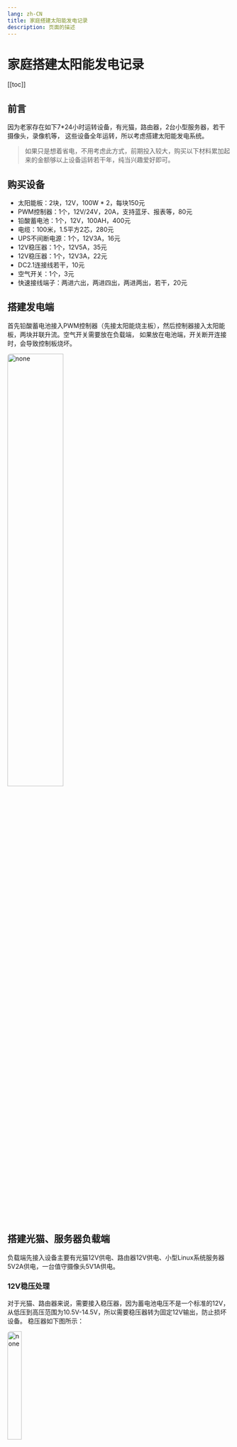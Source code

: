 ```yaml
---
lang: zh-CN
title: 家庭搭建太阳能发电记录
description: 页面的描述
---
```


# 家庭搭建太阳能发电记录

[[toc]]

## 前言

因为老家存在如下7*24小时运转设备，有光猫，路由器，2台小型服务器，若干摄像头，录像机等，
这些设备全年运转，所以考虑搭建太阳能发电系统。

> 如果只是想着省电，不用考虑此方式，前期投入较大，购买以下材料累加起来的金额够以上设备运转若干年，纯当兴趣爱好即可。

## 购买设备

- 太阳能板：2块，12V，100W * 2，每块150元
- PWM控制器：1个，12V/24V，20A，支持蓝牙、报表等，80元
- 铅酸蓄电池：1个，12V，100AH，400元
- 电缆：100米，1.5平方2芯，280元
- UPS不间断电源：1个，12V3A，16元
- 12V稳压器：1个，12V5A，35元
- 12V稳压器：1个，12V3A，22元
- DC2.1连接线若干，10元
- 空气开关：1个，3元
- 快速接线端子：两进六出，两进四出，两进两出，若干，20元

## 搭建发电端

首先铅酸蓄电池接入PWM控制器（先接太阳能烧主板），然后控制器接入太阳能板，两块并联升流。空气开关需要放在负载端，
如果放在电池端，开关断开连接时，会导致控制板烧坏。

<img src="https://oss-xuxin.oss-cn-beijing.aliyuncs.com/blog/img/LcJ3Pf.png" alt="none" style="width: 50%;height: 50%;border-radius: 6px;">

## 搭建光猫、服务器负载端

负载端先接入设备主要有光猫12V供电、路由器12V供电、小型Linux系统服务器5V2A供电，一台值守摄像头5V1A供电。

### 12V稳压处理

对于光猫、路由器来说，需要接入稳压器，因为蓄电池电压不是一个标准的12V，从低压到高压范围为10.5V-14.5V，所以需要稳压器转为固定12V输出，防止损坏设备。
稳压器如下图所示：

<img src="https://oss-xuxin.oss-cn-beijing.aliyuncs.com/blog/img/RnLnQ5.png" alt="none" style="width: 25%;height: 25%;border-radius: 6px;">

输入宽电压为8V-35V，输出稳定12V3A，满足目前几台12V设备使用。

### UPS不间断电源

因为可能会遇到连续阴天，导致光伏发电不足，所以需要UPS不间断电源，保证设备正常运行。即蓄电池没有电输出时，使用家用电源供电路由器等。
如下图所示：

<img src="https://oss-xuxin.oss-cn-beijing.aliyuncs.com/blog/img/r4lrCV.png" alt="none" style="width: 25%;height: 25%;border-radius: 6px;">

### 5V设备供电

对于5V设备，需要使用12V转5V的降压模块，如下图所示：

<img src="https://oss-xuxin.oss-cn-beijing.aliyuncs.com/blog/img/5DbC4l.png" alt="none" style="width: 25%;height: 25%;border-radius: 6px;">

输入为9V到36V宽电压，输出为5V5A。

### 接线

设备接线如下图所示，默认使用蓄电池供电，当蓄电池电压低于10.5V时保护器中断输出，自动切换到家用电源供电。

<img src="https://oss-xuxin.oss-cn-beijing.aliyuncs.com/blog/img/l2Avrd.png" alt="none" style="width: 50%;height: 50%;border-radius: 6px;">

## 输出前院供电路灯、摄像头

光伏板以及蓄电池都在后院，需要布线到前院，大约需要50米铜线，不低于1.5平方，否则压降损耗过大，电压不足。标准情况铜线电阻率为0.0185欧姆平方毫米/米，
横截面积1.5平方50米，末端电压预计在11.4V左右，已经不满足要求。需要增加变压器，将宽电压8V-35V转为12V稳定输出。

> 有需要完善后续步骤

<Comment></Comment>